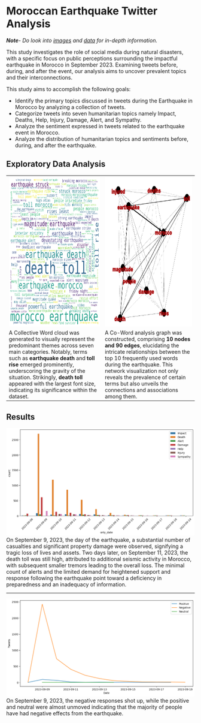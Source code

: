 # Moroccan Earthquake Twitter Analysis

***Note**- Do look into [images](/images/) and [data](/data) for in-depth information.*

This study investigates the role of social media during natural disasters, with a specific focus on public perceptions surrounding the impactful earthquake in Morocco in September 2023. Examining tweets before, during, and after the event, our analysis aims to uncover prevalent topics and their interconnections.

This study aims to accomplish the following goals:
- Identify the primary topics discussed in tweets during the Earthquake in  Morocco by analyzing a collection of tweets.
- Categorize tweets into seven humanitarian topics namely Impact, Deaths, Help, Injury, Damage, Alert, and Sympathy.
- Analyze the sentiment expressed in tweets related to the earthquake event in Morocco.
- Analyze the distribution of humanitarian topics and sentiments before, during, and after the earthquake.


## Exploratory Data Analysis

<table>
  <tr>
    <td><img src="/images/wordcloud.png" alt="wordcloud" width="400" height="400"/></td>
    <td><img src="/images/co-word.png" alt="co-word" width="400" height="400"/></td>
  </tr>
  <tr>
    <td>A Collective Word cloud was generated to visually represent the predominant themes across seven main categories. Notably, terms such as <b>earthquake death</b> and <b>toll rise</b> emerged prominently, underscoring     the gravity of the situation. Strikingly, <b>death toll</b> appeared with the largest font size, indicating its significance within the dataset.</td>
    <td>A Co-Word analysis graph was constructed, comprising <b>10 nodes and 90 edges</b>, elucidating the intricate relationships between the top 10 frequently used words during the earthquake. This network visualization not only reveals the prevalence of certain terms but also unveils the connections and associations among them.</td>
  </tr>
</table>

## Results

<img src="/images/classification.png" alt="classification-topics"/>
On September 9, 2023, the day of the earthquake, a substantial number of casualties and significant property damage were observed, signifying a tragic loss of lives and assets. Two days later, on September 11, 2023, the death toll was still high, attributed to additional seismic activity in Morocco, with subsequent smaller tremors leading to the overall loss.
The minimal count of alerts and the limited demand for heightened support and response following the earthquake point toward a deficiency in preparedness and an inadequacy of information.

<hr>

<img src="/images/Date-Sentiment.png" alt="sentiment-datewise"/>
On September 9, 2023, the negative responses shot up, while the positive and neutral were almost unmoved indicating that the majority of people have had negative effects from the earthquake.


